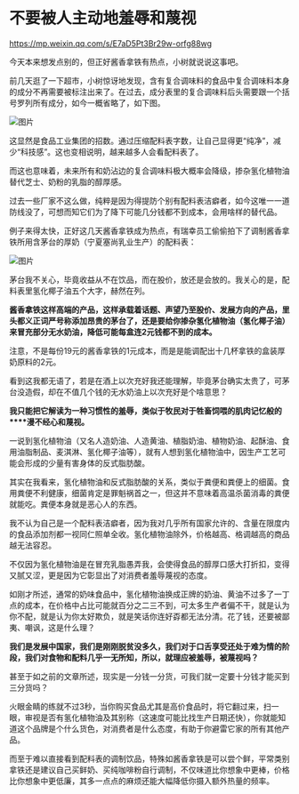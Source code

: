 # 不要被人主动地羞辱和蔑视

https://mp.weixin.qq.com/s/E7aD5Pt3Br29w-orfg88wg

今天本来想发点别的，但正好酱香拿铁有热点，小树就说说这事吧。

前几天逛了一下超市，小树惊讶地发现，含有复合调味料的食品中复合调味料本身的成分不再需要被标注出来了。在过去，成分表里的复合调味料后头需要跟一个括号罗列所有成分，如今一概省略了，如下图。

![图片](https://mmbiz.qpic.cn/sz_mmbiz_png/jNnojrT0cg3icKvqgPia7LruTKhjcCicibSa4ob5icHHwx8QJAqr5N9ibRiaGAePesuwibdTSaXA1IevhX1eyHQ8CWiccicw/640?wx_fmt=png&wxfrom=5&wx_lazy=1&wx_co=1)

这显然是食品工业集团的招数。通过压缩配料表字数，让自己显得更“纯净”，减少“科技感”。这也变相说明，越来越多人会看配料表了。  
  
而这也意味着，未来所有和奶沾边的复合调味料极大概率会降级，掺杂氢化植物油替代芝士、奶粉的乳脂的醇厚感。

过去一些厂家不这么做，纯粹是因为得提防个别有配料表洁癖者，如今这唯一一道防线没了，可想而知它们为了降下可能几分钱都不到成本，会用啥样的替代品。

例子来得太快，正好这几天酱香拿铁成为热点，有瑞幸员工偷偷拍下了调制酱香拿铁所用含茅台的厚奶（宁夏塞尚乳业生产）的配料表：

![图片](https://mmbiz.qpic.cn/sz_mmbiz_png/jNnojrT0cg3icKvqgPia7LruTKhjcCicibSae0FIbkYayr31bQqz0yMRFMu5Oe9ynwVqAQNIKtSicziaiaXAKMjpQib2iaQ/640?wx_fmt=png&wxfrom=5&wx_lazy=1&wx_co=1)

茅台我不关心，毕竟收益从不在饮品，而在股价，放还是会放的。我关心的是，配料表里氢化椰子油五个大字，赫然在列。

**酱香拿铁这样高端的产品，这样承载着话题、声望乃至股价、发展方向的产品，里头都义正词严号称添加昂贵的茅台了，还是要给你掺杂氢化植物油（氢化椰子油）来冒充部分无水奶油，降低可能每盒连2元钱都不到的成本。**

注意，不是每份19元的酱香拿铁的1元成本，而是是能调配出十几杯拿铁的盒装厚奶原料的2元。

看到这我都无语了，若是在酒上以次充好我还能理解，毕竟茅台确实太贵了，可茅台没造假，却在不值几个钱的无水奶油上以次充好是个啥意思？

**我只能把它解读为一种习惯性的羞辱，类似于牧民对于牲畜饲喂的肌肉记忆般的****漫不经心和蔑视。**

一说到氢化植物油（又名人造奶油、人造黄油、植脂奶油、植物奶油、起酥油、食用油脂制品、麦淇淋、氢化椰子油等），就有人想到氢化植物油中，因生产工艺可能会形成的少量有害身体的反式脂肪酸。

其实在我看来，氢化植物油和反式脂肪酸的关系，类似于粪便和粪便上的细菌。食用粪便不利健康，细菌肯定是罪魁祸首之一，但这并不意味着高温杀菌消毒的粪便就能吃。粪便本身就是恶心人的东西。  
  
我不认为自己是一个配料表洁癖者，因为我对几乎所有国家允许的、含量在限度内的食品添加剂都一视同仁照单全收。氢化植物油除外，价格越高、格调越高的商品越无法容忍。  
  
不仅因为氢化植物油是在冒充乳脂愚弄我，会使得食品的醇厚口感大打折扣，变得又腻又涩，更是因为它彰显出了对消费者羞辱蔑视的态度。

如刚才所述，通常的奶味食品中，氢化植物油换成正牌的奶油、黄油不过多了一丁点的成本，在价格中占比可能就百分之二三不到，可太多生产者偏不干，就是认为你不配，就是认为你太好欺负，就是笑话你连好孬都无法分清。花了钱，还要被鄙夷、嘲讽，这是什么理？

**我们是发展中国家，我们是刚刚脱贫没多久，我们对于口舌享受还处于难为情的阶段，我们对食物和配料几乎一无所知，所以，就理应被羞辱，被蔑视吗？**

甚至于如之前的文章所述，现实是一分钱一分货，可我们就一定要十分钱才能买到三分货吗？

火眼金睛的练就不过3秒，当你购买食品尤其是高价食品时，将它翻过来，扫一眼，审视是否有氢化植物油及其别称（这速度可能比找生产日期还快），你就能知道这个品牌是个什么货色，对消费者是什么态度，有助于你避雷它家的所有其他产品。

而至于难以直接看到配料表的调制饮品，特殊如酱香拿铁是可以尝个鲜，平常类别拿铁还是建议自己买鲜奶、买纯咖啡粉自行调制，不仅味道比你想象中更棒，价格比你想象中更低廉，其多一点点的麻烦还能大幅降低你摄入额外热量的频率。